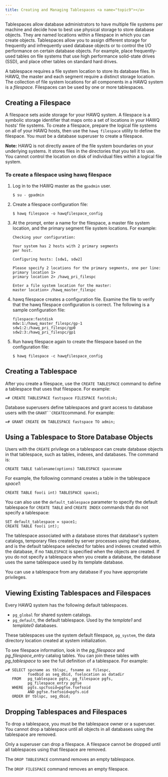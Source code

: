 ```yaml
---
title: Creating and Managing Tablespaces <a name="topic9"></a>
---
```


Tablespaces allow database administrators to have multiple file systems per machine and decide how to best use physical storage to store database objects. They are named locations within a filespace in which you can create objects. Tablespaces allow you to assign different storage for frequently and infrequently used database objects or to control the I/O performance on certain database objects. For example, place frequently-used tables on file systems that use high performance solid-state drives \(SSD\), and place other tables on standard hard drives.

A tablespace requires a file system location to store its database files. In HAWQ, the master and each segment require a distinct storage location. The collection of file system locations for all components in a HAWQ system is a *filespace*. Filespaces can be used by one or more tablespaces.

## Creating a Filespace <a name="topic10"></a>

A filespace sets aside storage for your HAWQ system. A filespace is a symbolic storage identifier that maps onto a set of locations in your HAWQ hosts' file systems. To create a filespace, prepare the logical file systems on all of your HAWQ hosts, then use the `hawq filespace` utility to define the filespace. You must be a database superuser to create a filespace.

**Note:** HAWQ is not directly aware of the file system boundaries on your underlying systems. It stores files in the directories that you tell it to use. You cannot control the location on disk of individual files within a logical file system.

### To create a filespace using hawq filespace <a name="im178954"></a>

1.  Log in to the HAWQ master as the `gpadmin` user.

    ```
    $ su - gpadmin
    ```

2.  Create a filespace configuration file:

    ```
    $ hawq filespace -o hawqfilespace_config
    ```

3.  At the prompt, enter a name for the filespace, a master file system location, and the primary segment file system locations. For example:

    ```
    Checking your configuration:

    Your system has 2 hosts with 2 primary segments
    per host.

    Configuring hosts: [sdw1, sdw2]

    Please specify 2 locations for the primary segments, one per line:
    primary location 1>
    primary location 2> /hawq_pri_filespc

    Enter a file system location for the master:
    master location> /hawq_master_filespc
    ```

4.  hawq filespace creates a configuration file. Examine the file to verify that the hawq filespace configuration is correct. The following is a sample configuration file:

    ```
    filespace:fastdisk
    mdw:1:/hawq_master_filespc/gp-1
    sdw1:2:/hawq_pri_filespc/gp0
    sdw2:3:/hawq_pri_filespc/gp1
    ```

5.  Run hawq filespace again to create the filespace based on the configuration file:

    ```
    $ hawq filespace -c hawqfilespace_config
    ```


## Creating a Tablespace <a name="topic13"></a>

After you create a filespace, use the `CREATE TABLESPACE` command to define a tablespace that uses that filespace. For example:

```
=# CREATE TABLESPACE fastspace FILESPACE fastdisk;
```

Database superusers define tablespaces and grant access to database users with the `GRANT``CREATE`command. For example:

```
=# GRANT CREATE ON TABLESPACE fastspace TO admin;
```

## Using a Tablespace to Store Database Objects <a name="topic14"></a>

Users with the `CREATE` privilege on a tablespace can create database objects in that tablespace, such as tables, indexes, and databases. The command is:

```
CREATE TABLE tablename(options) TABLESPACE spacename
```

For example, the following command creates a table in the tablespace *space1*:

```
CREATE TABLE foo(i int) TABLESPACE space1;
```

You can also use the `default_tablespace` parameter to specify the default tablespace for `CREATE TABLE` and `CREATE INDEX` commands that do not specify a tablespace:

```
SET default_tablespace = space1;
CREATE TABLE foo(i int);
```

The tablespace associated with a database stores that database's system catalogs, temporary files created by server processes using that database, and is the default tablespace selected for tables and indexes created within the database, if no `TABLESPACE` is specified when the objects are created. If you do not specify a tablespace when you create a database, the database uses the same tablespace used by its template database.

You can use a tablespace from any database if you have appropriate privileges.

## Viewing Existing Tablespaces and Filespaces <a name="topic15"></a>

Every HAWQ system has the following default tablespaces.

-   `pg_global` for shared system catalogs.
-   `pg_default`, the default tablespace. Used by the *template1* and *template0* databases.

These tablespaces use the system default filespace, `pg_system`, the data directory location created at system initialization.

To see filespace information, look in the *pg\_filespace* and *pg\_filespace\_entry* catalog tables. You can join these tables with *pg\_tablespace* to see the full definition of a tablespace. For example:

```
=# SELECT spcname as tblspc, fsname as filespc,
          fsedbid as seg_dbid, fselocation as datadir
   FROM   pg_tablespace pgts, pg_filespace pgfs,
          pg_filespace_entry pgfse
   WHERE  pgts.spcfsoid=pgfse.fsefsoid
          AND pgfse.fsefsoid=pgfs.oid
   ORDER BY tblspc, seg_dbid;
```

## Dropping Tablespaces and Filespaces <a name="topic16"></a>

To drop a tablespace, you must be the tablespace owner or a superuser. You cannot drop a tablespace until all objects in all databases using the tablespace are removed.

Only a superuser can drop a filespace. A filespace cannot be dropped until all tablespaces using that filespace are removed.

The `DROP TABLESPACE` command removes an empty tablespace.

The `DROP FILESPACE` command removes an empty filespace.
